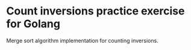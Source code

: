 # Count inversions practice exercise for Golang

Merge sort algorithm implementation for counting inversions.